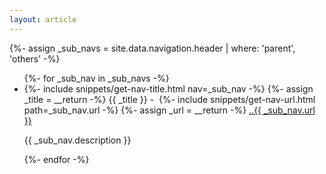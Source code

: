 ```yaml
---
layout: article
---
```


{%- assign _sub_navs = site.data.navigation.header | where: 'parent', 'others' -%}

<ul>
  {%- for _sub_nav in _sub_navs -%}
    <li>
      <span>
      {%- include snippets/get-nav-title.html nav=_sub_nav -%}
      {%- assign _title = __return -%}
      {{ _title }} 
      </span> -&nbsp;
      {%- include snippets/get-nav-url.html path=_sub_nav.url -%}
      {%- assign _url = __return -%}
      <a href="{{ _url }}">..{{ _sub_nav.url }}</a>
      <p>{{ _sub_nav.description }}</p>
    </li>
  {%- endfor -%}
</ul>
